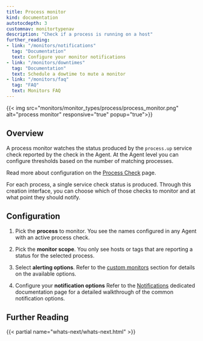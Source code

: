 ```yaml
---
title: Process monitor
kind: documentation
autotocdepth: 3
customnav: monitortypenav
description: "Check if a process is running on a host"
further_reading:
- link: "/monitors/notifications"
  tag: "Documentation"
  text: Configure your monitor notifications
- link: "/monitors/downtimes"
  tag: "Documentation"
  text: Schedule a dowtime to mute a monitor
- link: "/monitors/faq"
  tag: "FAQ"
  text: Monitors FAQ
---
```


{{< img src="monitors/monitor_types/process/process_monitor.png" alt="process monitor" responsive="true" popup="true">}}

## Overview

A process monitor watches the status produced by the `process.up` service
check reported by the check in the Agent. At the Agent level you can configure
thresholds based on the number of matching processes.

Read more about configuration on the [Process Check](/integrations/process/)
page.

For each process, a single service check status is produced. Through this
creation interface, you can choose which of those checks to monitor and at what
point they should notify.

## Configuration

1. Pick the **process** to monitor. You see the names configured in any Agent with an active process check.

2. Pick the **monitor scope**. You only see hosts or tags that are reporting a status for the selected process.

3. Select **alerting options**. Refer to the [custom monitors](#custom-monitors) section for details on the available options.

4. Configure your **notification options** Refer to the [Notifications](#monitor-notifications) dedicated documentation page for a detailed walkthrough of the common notification options.

## Further Reading 
{{< partial name="whats-next/whats-next.html" >}}
